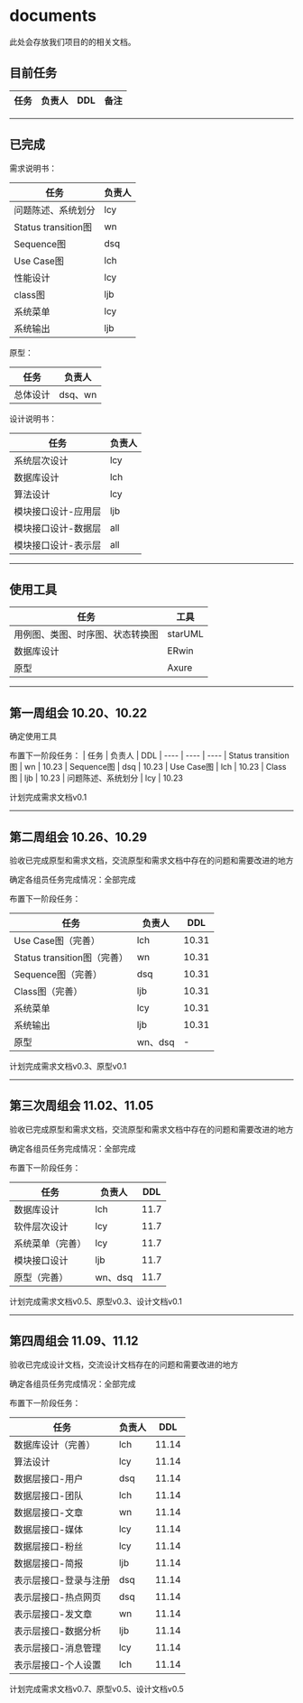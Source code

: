 # documents
此处会存放我们项目的的相关文档。

## 目前任务
|  任务   | 负责人 | DDL | 备注
|  ----  | ----  | ----| ----

----
## 已完成

需求说明书：

|  任务   | 负责人 
|  ----  | ----  
| 问题陈述、系统划分 | lcy | 
| Status transition图 | wn  
| Sequence图  | dsq 
| Use Case图 | lch 
| 性能设计 | lcy 
| class图 | ljb  
| 系统菜单 | lcy 
| 系统输出 | ljb 

原型：

|  任务   | 负责人 
|  ----  | ----  
| 总体设计 | dsq、wn | 

设计说明书：

|  任务   | 负责人 
|  ----  | ----  
| 系统层次设计 | lcy | 
| 数据库设计 | lch  
| 算法设计  | lcy 
| 模块接口设计-应用层 | ljb 
| 模块接口设计-数据层 | all 
| 模块接口设计-表示层 | all 

----
## 使用工具
| 任务 | 工具
| ---- | ----
| 用例图、类图、时序图、状态转换图 | starUML
| 数据库设计 | ERwin
| 原型 | Axure

----
## 第一周组会 10.20、10.22
确定使用工具

布置下一阶段任务：
|  任务   | 负责人 | DDL 
|  ----  | ----  | ----
| Status transition图 | wn | 10.23
| Sequence图  | dsq | 10.23
| Use Case图 | lch | 10.23
| Class图 | ljb | 10.23
| 问题陈述、系统划分 | lcy | 10.23

计划完成需求文档v0.1

----
## 第二周组会 10.26、10.29

验收已完成原型和需求文档，交流原型和需求文档中存在的问题和需要改进的地方

确定各组员任务完成情况：全部完成

布置下一阶段任务：

|  任务   | 负责人 | DDL 
|  ----  | ----  | ----
| Use Case图（完善） | lch | 10.31
| Status transition图（完善） | wn | 10.31
| Sequence图（完善）| dsq | 10.31
| Class图（完善） | ljb | 10.31
| 系统菜单 | lcy | 10.31
| 系统输出 | ljb | 10.31
| 原型  | wn、dsq | - 

计划完成需求文档v0.3、原型v0.1

----
## 第三次周组会 11.02、11.05

验收已完成原型和需求文档，交流原型和需求文档中存在的问题和需要改进的地方

确定各组员任务完成情况：全部完成

布置下一阶段任务：

|  任务   | 负责人 | DDL 
|  ----  | ----  | ----
| 数据库设计 | lch | 11.7
| 软件层次设计 | lcy | 11.7
| 系统菜单（完善） | lcy | 11.7
| 模块接口设计 | ljb | 11.7
| 原型（完善） | wn、dsq | 11.7

计划完成需求文档v0.5、原型v0.3、设计文档v0.1

----
## 第四周组会 11.09、11.12

验收已完成设计文档，交流设计文档存在的问题和需要改进的地方

确定各组员任务完成情况：全部完成

布置下一阶段任务：

|  任务   | 负责人 | DDL 
|  ----  | ----  | ----
| 数据库设计（完善） | lch | 11.14
| 算法设计 | lcy | 11.14
| 数据层接口-用户 | dsq | 11.14
| 数据层接口-团队 | lch | 11.14
| 数据层接口-文章 | wn | 11.14
| 数据层接口-媒体 | lcy | 11.14
| 数据层接口-粉丝 | lcy | 11.14
| 数据层接口-简报 | ljb | 11.14
| 表示层接口-登录与注册 | dsq | 11.14
| 表示层接口-热点网页 | dsq | 11.14
| 表示层接口-发文章 | wn | 11.14
| 表示层接口-数据分析 | ljb | 11.14
| 表示层接口-消息管理 | lcy | 11.14
| 表示层接口-个人设置 | lch | 11.14

计划完成需求文档v0.7、原型v0.5、设计文档v0.5
